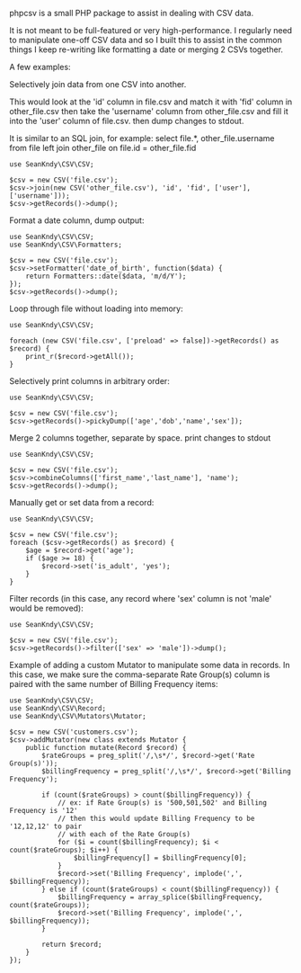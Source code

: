 phpcsv is a small PHP package to assist in dealing with CSV data.

It is not meant to be full-featured or very high-performance.  I regularly need
to manipulate one-off CSV data and so I built this to assist in the common
things I keep re-writing like formatting a date or merging 2 CSVs together.

A few examples:


Selectively join data from one CSV into another.

This would look at the 'id' column in file.csv and match it with 'fid' column
in other_file.csv then take the 'username' column from other_file.csv and
fill it into the 'user' column of file.csv.  then dump changes to stdout.

It is similar to an SQL join, for example:
  select file.*, other_file.username from file
  left join other_file on file.id = other_file.fid
```
use SeanKndy\CSV\CSV;

$csv = new CSV('file.csv');
$csv->join(new CSV('other_file.csv'), 'id', 'fid', ['user'], ['username']));
$csv->getRecords()->dump();
```

Format a date column, dump output:
```
use SeanKndy\CSV\CSV;
use SeanKndy\CSV\Formatters;

$csv = new CSV('file.csv');
$csv->setFormatter('date_of_birth', function($data) {
    return Formatters::date($data, 'm/d/Y');
});
$csv->getRecords()->dump();
```

Loop through file without loading into memory:
```
use SeanKndy\CSV\CSV;

foreach (new CSV('file.csv', ['preload' => false])->getRecords() as $record) {
    print_r($record->getAll());
}
```

Selectively print columns in arbitrary order:
```
use SeanKndy\CSV\CSV;

$csv = new CSV('file.csv');
$csv->getRecords()->pickyDump(['age','dob','name','sex']);
```

Merge 2 columns together, separate by space. print changes to stdout
```
use SeanKndy\CSV\CSV;

$csv = new CSV('file.csv');
$csv->combineColumns(['first_name','last_name'], 'name');
$csv->getRecords()->dump();
```

Manually get or set data from a record:
```
use SeanKndy\CSV\CSV;

$csv = new CSV('file.csv');
foreach ($csv->getRecords() as $record) {
    $age = $record->get('age');
    if ($age >= 18) {
        $record->set('is_adult', 'yes');
    }
}
```

Filter records (in this case, any record where 'sex' column is not 'male'
would be removed):
```
use SeanKndy\CSV\CSV;

$csv = new CSV('file.csv');
$csv->getRecords()->filter(['sex' => 'male'])->dump();
```

Example of adding a custom Mutator to manipulate some data in records.  In this
case, we make sure the comma-separate Rate Group(s) column is paired with the
same number of Billing Frequency items:
```
use SeanKndy\CSV\CSV;
use SeanKndy\CSV\Record;
use SeanKndy\CSV\Mutators\Mutator;

$csv = new CSV('customers.csv');
$csv->addMutator(new class extends Mutator {
    public function mutate(Record $record) {
        $rateGroups = preg_split('/,\s*/', $record->get('Rate Group(s)'));
        $billingFrequency = preg_split('/,\s*/', $record->get('Billing Frequency');

        if (count($rateGroups) > count($billingFrequency)) {
            // ex: if Rate Group(s) is '500,501,502' and Billing Frequency is '12'
            // then this would update Billing Frequency to be '12,12,12' to pair
            // with each of the Rate Group(s)
            for ($i = count($billingFrequency); $i < count($rateGroups); $i++) {
                $billingFrequency[] = $billingFrequency[0];
            }
            $record->set('Billing Frequency', implode(',', $billingFrequency));
        } else if (count($rateGroups) < count($billingFrequency)) {
            $billingFrequency = array_splice($billingFrequency, count($rateGroups));
            $record->set('Billing Frequency', implode(',', $billingFrequency));
        }

        return $record;
    }
});
```
